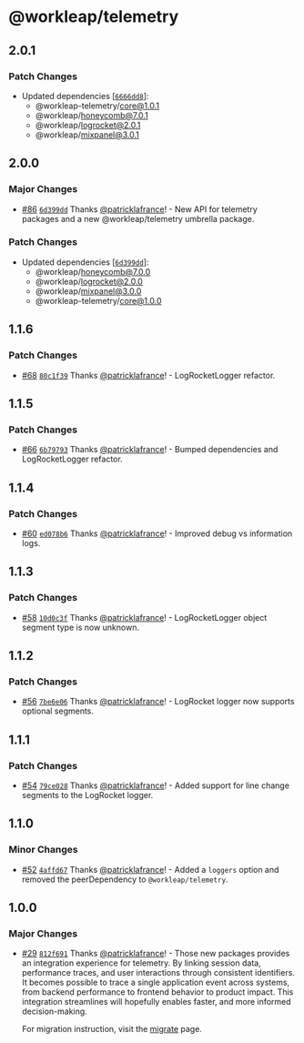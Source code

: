 # @workleap/telemetry

## 2.0.1

### Patch Changes

- Updated dependencies [[`6666dd8`](https://github.com/workleap/wl-telemetry/commit/6666dd843eb7e9d5db3ec28b8777668e62543a1f)]:
  - @workleap-telemetry/core@1.0.1
  - @workleap/honeycomb@7.0.1
  - @workleap/logrocket@2.0.1
  - @workleap/mixpanel@3.0.1

## 2.0.0

### Major Changes

- [#86](https://github.com/workleap/wl-telemetry/pull/86) [`6d399dd`](https://github.com/workleap/wl-telemetry/commit/6d399dd6e01448a474ec098c64b185e45d9b6b5e) Thanks [@patricklafrance](https://github.com/patricklafrance)! - New API for telemetry packages and a new @workleap/telemetry umbrella package.

### Patch Changes

- Updated dependencies [[`6d399dd`](https://github.com/workleap/wl-telemetry/commit/6d399dd6e01448a474ec098c64b185e45d9b6b5e)]:
  - @workleap/honeycomb@7.0.0
  - @workleap/logrocket@2.0.0
  - @workleap/mixpanel@3.0.0
  - @workleap-telemetry/core@1.0.0

## 1.1.6

### Patch Changes

- [#68](https://github.com/workleap/wl-telemetry/pull/68) [`80c1f39`](https://github.com/workleap/wl-telemetry/commit/80c1f39747ac689d6e175ff6b880a2b8c8fa9abd) Thanks [@patricklafrance](https://github.com/patricklafrance)! - LogRocketLogger refactor.

## 1.1.5

### Patch Changes

- [#66](https://github.com/workleap/wl-telemetry/pull/66) [`6b79793`](https://github.com/workleap/wl-telemetry/commit/6b79793e26937f562f51193aedec1a7f57b1578c) Thanks [@patricklafrance](https://github.com/patricklafrance)! - Bumped dependencies and LogRocketLogger refactor.

## 1.1.4

### Patch Changes

- [#60](https://github.com/workleap/wl-telemetry/pull/60) [`ed078b6`](https://github.com/workleap/wl-telemetry/commit/ed078b698cfb78e9299f53d0580bf5c5751b9294) Thanks [@patricklafrance](https://github.com/patricklafrance)! - Improved debug vs information logs.

## 1.1.3

### Patch Changes

- [#58](https://github.com/workleap/wl-telemetry/pull/58) [`10d0c3f`](https://github.com/workleap/wl-telemetry/commit/10d0c3fe6e7565a2a95aeed9f3bc83274d90f1ad) Thanks [@patricklafrance](https://github.com/patricklafrance)! - LogRocketLogger object segment type is now unknown.

## 1.1.2

### Patch Changes

- [#56](https://github.com/workleap/wl-telemetry/pull/56) [`7be6e06`](https://github.com/workleap/wl-telemetry/commit/7be6e06b0f1f42e549ff043dc9b68db91ceb8d15) Thanks [@patricklafrance](https://github.com/patricklafrance)! - LogRocket logger now supports optional segments.

## 1.1.1

### Patch Changes

- [#54](https://github.com/workleap/wl-telemetry/pull/54) [`79ce028`](https://github.com/workleap/wl-telemetry/commit/79ce028f2418cc43ed18017e82ce9599e97d0e40) Thanks [@patricklafrance](https://github.com/patricklafrance)! - Added support for line change segments to the LogRocket logger.

## 1.1.0

### Minor Changes

- [#52](https://github.com/workleap/wl-telemetry/pull/52) [`4affd67`](https://github.com/workleap/wl-telemetry/commit/4affd670d7c5c0495eb41a700e6fe9af1f9f4e0f) Thanks [@patricklafrance](https://github.com/patricklafrance)! - Added a `loggers` option and removed the peerDependency to `@workleap/telemetry`.

## 1.0.0

### Major Changes

- [#29](https://github.com/workleap/wl-telemetry/pull/29) [`812f691`](https://github.com/workleap/wl-telemetry/commit/812f691676c60a7748b0db87e38e3b86591e2a85) Thanks [@patricklafrance](https://github.com/patricklafrance)! - Those new packages provides an integration experience for telemetry. By linking session data, performance traces, and user interactions through consistent identifiers. It becomes possible to trace a single application event across systems, from backend performance to frontend behavior to product impact. This integration streamlines will hopefully enables faster, and more informed decision-making.

  For migration instruction, visit the [migrate](https://workleap.github.io/wl-telemetry/introduction/migrate/) page.
